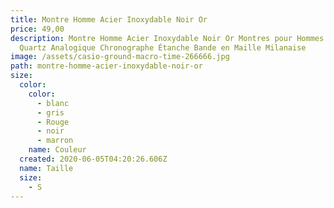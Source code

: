 ```yaml
---
title: Montre Homme Acier Inoxydable Noir Or
price: 49,00
description: Montre Homme Acier Inoxydable Noir Or Montres pour Hommes élégant
  Quartz Analogique Chronographe Étanche Bande en Maille Milanaise
image: /assets/casio-ground-macro-time-266666.jpg
path: montre-homme-acier-inoxydable-noir-or
size:
  color:
    color:
      - blanc
      - gris
      - Rouge
      - noir
      - marron
    name: Couleur
  created: 2020-06-05T04:20:26.606Z
  name: Taille
  size:
    - S
---
```

